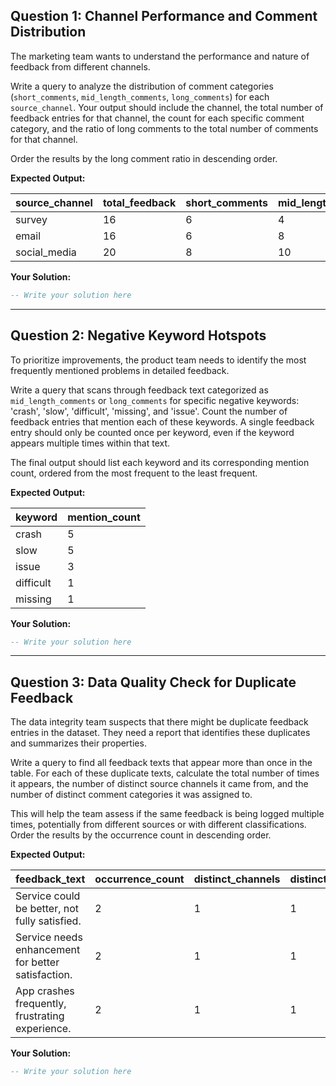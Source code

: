 ## Question 1: Channel Performance and Comment Distribution

The marketing team wants to understand the performance and nature of feedback from different channels.

Write a query to analyze the distribution of comment categories (`short_comments`, `mid_length_comments`, `long_comments`) for each `source_channel`. Your output should include the channel, the total number of feedback entries for that channel, the count for each specific comment category, and the ratio of long comments to the total number of comments for that channel.

Order the results by the long comment ratio in descending order.

**Expected Output:**

| source_channel | total_feedback | short_comments | mid_length_comments | long_comments | long_comment_ratio |
|----------------|----------------|----------------|---------------------|---------------|--------------------|
| survey         | 16             | 6              | 4                   | 6             | 0.3750             |
| email          | 16             | 6              | 8                   | 2             | 0.1250             |
| social_media   | 20             | 8              | 10                  | 2             | 0.1000             |


**Your Solution:**
```sql
-- Write your solution here

```

---

## Question 2: Negative Keyword Hotspots

To prioritize improvements, the product team needs to identify the most frequently mentioned problems in detailed feedback.

Write a query that scans through feedback text categorized as `mid_length_comments` or `long_comments` for specific negative keywords: 'crash', 'slow', 'difficult', 'missing', and 'issue'. Count the number of feedback entries that mention each of these keywords. A single feedback entry should only be counted once per keyword, even if the keyword appears multiple times within that text.

The final output should list each keyword and its corresponding mention count, ordered from the most frequent to the least frequent.

**Expected Output:**

| keyword   | mention_count |
|-----------|---------------|
| crash     | 5             |
| slow      | 5             |
| issue     | 3             |
| difficult | 1             |
| missing   | 1             |


**Your Solution:**
```sql
-- Write your solution here

```

---

## Question 3: Data Quality Check for Duplicate Feedback

The data integrity team suspects that there might be duplicate feedback entries in the dataset. They need a report that identifies these duplicates and summarizes their properties.

Write a query to find all feedback texts that appear more than once in the table. For each of these duplicate texts, calculate the total number of times it appears, the number of distinct source channels it came from, and the number of distinct comment categories it was assigned to.

This will help the team assess if the same feedback is being logged multiple times, potentially from different sources or with different classifications. Order the results by the occurrence count in descending order.

**Expected Output:**

| feedback_text                                  | occurrence_count | distinct_channels | distinct_categories |
|------------------------------------------------|------------------|-------------------|---------------------|
| Service could be better, not fully satisfied.  | 2                | 1                 | 1                   |
| Service needs enhancement for better satisfaction. | 2                | 1                 | 1                   |
| App crashes frequently, frustrating experience. | 2                | 1                 | 1                   |


**Your Solution:**
```sql
-- Write your solution here
```
